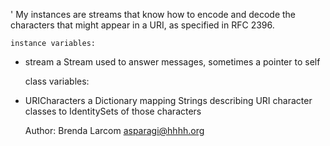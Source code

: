 '
	My instances are streams that know how to encode and decode the characters that might appear in a URI, as specified in RFC 2396.

	instance variables:

-	stream	a Stream used to answer messages, sometimes a pointer to self

	class variables:

-	URICharacters		 a Dictionary mapping Strings describing URI character classes to IdentitySets of those characters


	Author: Brenda Larcom <asparagi@hhhh.org>